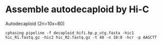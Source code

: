 # Assemble autodecaploid by Hi-C

Autodecaploid (2n=10x=80)


```shell
cphasing pipeline -f decaploid_hifi.bp.p_utg.fasta -hic1 hic_R1.fastq.gz -hic2 hic_R2.fastq.gz -t 40 -n 10:8 -hcr -p AAGCTT 
```

